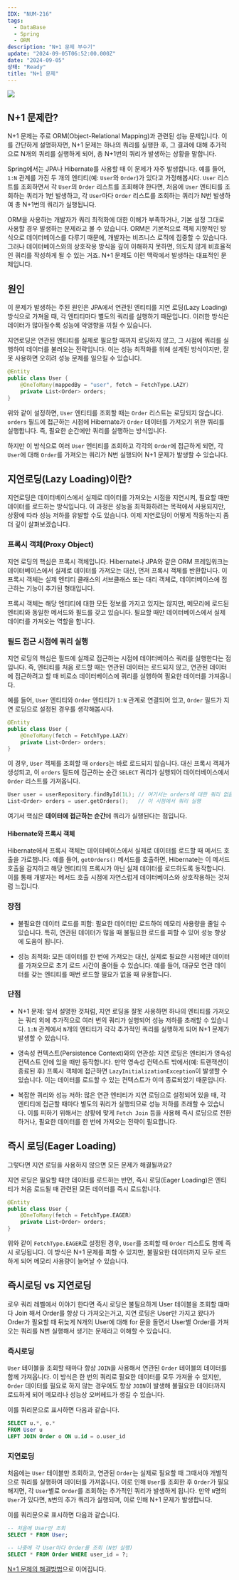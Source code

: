 ```yaml
---
IDX: "NUM-216"
tags:
  - DataBase
  - Spring
  - ORM
description: "N+1 문제 부수기"
update: "2024-09-05T06:52:00.000Z"
date: "2024-09-05"
상태: "Ready"
title: "N+1 문제"
---
```



![](image1.png)
## N+1 문제란? 

N+1 문제는 주로 ORM(Object-Relational Mapping)과 관련된 성능 문제입니다. 이를 간단하게 설명하자면, N+1 문제는 하나의 쿼리를 실행한 후, 그 결과에 대해 추가적으로 N개의 쿼리를 실행하게 되어, 총 N+1번의 쿼리가 발생하는 상황을 말합니다.

Spring에서는 JPA나 Hibernate를 사용할 때 이 문제가 자주 발생합니다. 예를 들어, `1:N` 관계를 가진 두 개의 엔티티(예: `User`와 `Order`)가 있다고 가정해봅시다. `User` 리스트를 조회하면서 각 `User`의 `Order` 리스트를 조회해야 한다면, 처음에 `User` 엔티티를 조회하는 쿼리가 1번 발생하고, 각 `User`마다 `Order` 리스트를 조회하는 쿼리가 N번 발생하여 총 N+1번의 쿼리가 실행됩니다.

ORM을 사용하는 개발자가 쿼리 최적화에 대한 이해가 부족하거나, 기본 설정 그대로 사용할 경우 발생하는 문제라고 볼 수 있습니다. ORM은 기본적으로 객체 지향적인 방식으로 데이터베이스를 다루기 때문에, 개발자는 비즈니스 로직에 집중할 수 있습니다. 그러나 데이터베이스와의 상호작용 방식을 깊이 이해하지 못하면, 의도치 않게 비효율적인 쿼리를 작성하게 될 수 있는 거죠. N+1 문제도 이런 맥락에서 발생하는 대표적인 문제입니다.

## 원인

이 문제가 발생하는 주된 원인은 JPA에서 연관된 엔티티를 지연 로딩(Lazy Loading) 방식으로 가져올 때, 각 엔티티마다 별도의 쿼리를 실행하기 때문입니다. 이러한 방식은 데이터가 많아질수록 성능에 악영향을 끼칠 수 있습니다.

지연로딩은 연관된 엔티티를 실제로 필요할 때까지 로딩하지 않고, 그 시점에 쿼리를 실행하여 데이터를 불러오는 전략입니다. 이는 성능 최적화를 위해 설계된 방식이지만, 잘못 사용하면 오히려 성능 문제를 일으킬 수 있습니다.

```kotlin
@Entity
public class User {
    @OneToMany(mappedBy = "user", fetch = FetchType.LAZY)
    private List<Order> orders;
}
```

위와 같이 설정하면, `User` 엔티티를 조회할 때는 `Order` 리스트는 로딩되지 않습니다. `orders` 필드에 접근하는 시점에 Hibernate가 `Order` 데이터를 가져오기 위한 쿼리를 실행합니다. 즉, 필요한 순간에만 쿼리를 실행하는 방식입니다.

하지만 이 방식으로 여러 `User` 엔티티를 조회하고 각각의 `Order`에 접근하게 되면, 각 `User`에 대해 `Order`를 가져오는 쿼리가 N번 실행되어 N+1 문제가 발생할 수 있습니다. 

## 지연로딩(Lazy Loading)이란? 

지연로딩은 데이터베이스에서 실제로 데이터를 가져오는 시점을 지연시켜, 필요할 때만 데이터를 로드하는 방식입니다. 이 과정은 성능을 최적화하려는 목적에서 사용되지만, 상황에 따라 성능 저하를 유발할 수도 있습니다. 이제 지연로딩이 어떻게 작동하는지 좀 더 깊이 살펴보겠습니다.

### 프록시 객체(Proxy Object)

지연 로딩의 핵심은 프록시 객체입니다. Hibernate나 JPA와 같은 ORM 프레임워크는 데이터베이스에서 실제로 데이터를 가져오는 대신, 먼저 프록시 객체를 반환합니다. 이 프록시 객체는 실제 엔티티 클래스의 서브클래스 또는 대리 객체로, 데이터베이스에 접근하는 기능이 추가된 형태입니다.

프록시 객체는 해당 엔티티에 대한 모든 정보를 가지고 있지는 않지만, 메모리에 로드된 엔티티와 동일한 메서드와 필드를 갖고 있습니다. 필요할 때만 데이터베이스에서 실제 데이터를 가져오는 역할을 합니다.

### 필드 접근 시점에 쿼리 실행

지연 로딩의 핵심은 필드에 실제로 접근하는 시점에 데이터베이스 쿼리를 실행한다는 점입니다. 즉, 엔티티를 처음 로드할 때는 연관된 데이터는 로드되지 않고, 연관된 데이터에 접근하려고 할 때 비로소 데이터베이스에 쿼리를 실행하여 필요한 데이터를 가져옵니다.

예를 들어, `User` 엔티티와 `Order` 엔티티가 `1:N` 관계로 연결되어 있고, `Order` 필드가 지연 로딩으로 설정된 경우를 생각해봅시다.

```kotlin
@Entity
public class User {
    @OneToMany(fetch = FetchType.LAZY)
    private List<Order> orders;
}
```

이 경우, `User` 객체를 조회할 때 `orders`는 바로 로드되지 않습니다. 대신 프록시 객체가 생성되고, 이 `orders` 필드에 접근하는 순간 `SELECT` 쿼리가 실행되어 데이터베이스에서 `Order` 리스트를 가져옵니다.

```kotlin
User user = userRepository.findById(1L); // 여기서는 orders에 대한 쿼리 없음
List<Order> orders = user.getOrders();   // 이 시점에서 쿼리 실행
```

여기서 핵심은 **데이터에 접근하는 순간**에 쿼리가 실행된다는 점입니다.

#### Hibernate와 프록시 객체

Hibernate에서 프록시 객체는 데이터베이스에서 실제로 데이터를 로드할 때 메서드 호출을 가로챕니다. 예를 들어, `getOrders()` 메서드를 호출하면, Hibernate는 이 메서드 호출을 감지하고 해당 엔티티의 프록시가 아닌 실제 데이터를 로드하도록 동작합니다. 이를 통해 개발자는 메서드 호출 시점에 자연스럽게 데이터베이스와 상호작용하는 것처럼 느낍니다.

### 장점

- 불필요한 데이터 로드를 피함: 필요한 데이터만 로드하여 메모리 사용량을 줄일 수 있습니다. 특히, 연관된 데이터가 많을 때 불필요한 로드를 피할 수 있어 성능 향상에 도움이 됩니다.

- 성능 최적화: 모든 데이터를 한 번에 가져오는 대신, 실제로 필요한 시점에만 데이터를 가져오므로 초기 로드 시간이 줄어들 수 있습니다. 예를 들어, 대규모 연관 데이터를 갖는 엔티티를 매번 로드할 필요가 없을 때 유용합니다.

### 단점

- N+1 문제: 앞서 설명한 것처럼, 지연 로딩을 잘못 사용하면 하나의 엔티티를 가져오는 쿼리 외에 추가적으로 여러 번의 쿼리가 실행되어 성능 저하를 초래할 수 있습니다. `1:N` 관계에서 `N`개의 엔티티가 각각 추가적인 쿼리를 실행하게 되어 N+1 문제가 발생할 수 있습니다.

- 영속성 컨텍스트(Persistence Context)와의 연관성: 지연 로딩은 엔티티가 영속성 컨텍스트 안에 있을 때만 동작합니다. 만약 영속성 컨텍스트 밖에서(예: 트랜잭션이 종료된 후) 프록시 객체에 접근하면 `LazyInitializationException`이 발생할 수 있습니다. 이는 데이터를 로드할 수 있는 컨텍스트가 이미 종료되었기 때문입니다.

- 복잡한 쿼리와 성능 저하: 많은 연관 엔티티가 지연 로딩으로 설정되어 있을 때, 각 엔티티에 접근할 때마다 별도의 쿼리가 실행되므로 성능 저하를 초래할 수 있습니다. 이를 피하기 위해서는 상황에 맞게 `Fetch Join` 등을 사용해 즉시 로딩으로 전환하거나, 필요한 데이터를 한 번에 가져오는 전략이 필요합니다.

## 즉시 로딩(Eager Loading)

그렇다면 지연 로딩을 사용하지 않으면 모든 문제가 해결될까요? 

지연 로딩은 필요할 때만 데이터를 로드하는 반면, 즉시 로딩(Eager Loading)은 엔티티가 처음 로드될 때 관련된 모든 데이터를 즉시 로드합니다.

```kotlin
@Entity
public class User {
    @OneToMany(fetch = FetchType.EAGER)
    private List<Order> orders;
}
```

위와 같이 `FetchType.EAGER`로 설정된 경우, `User`를 조회할 때 `Order` 리스트도 함께 즉시 로딩됩니다. 이 방식은 N+1 문제를 피할 수 있지만, 불필요한 데이터까지 모두 로드하게 되어 메모리 사용량이 늘어날 수 있습니다.

## 즉시로딩 vs 지연로딩

로우 쿼리 레벨에서 이야기 한다면 즉시 로딩은 불필요하게 User 테이블을 조회할 떄마다 Join 해서 Order를 항상 다 가져오는거고, 지연 로딩은 User만 가지고 왔다가 Order가 필요할 때 뒤늦게 N개의 User에 대해 for 문을 돌면서 User별 Order를 가져오는 쿼리를 N번 실행해서 생기는 문제라고 이해할 수 있습니다. 

### 즉시로딩

`User` 테이블을 조회할 때마다 항상 `JOIN`을 사용해서 연관된 `Order` 테이블의 데이터를 함께 가져옵니다. 이 방식은 한 번의 쿼리로 필요한 데이터를 모두 가져올 수 있지만, `Order` 데이터를 필요로 하지 않는 경우에도 항상 `JOIN`이 발생해 불필요한 데이터까지 로드하게 되어 메모리나 성능상 오버헤드가 생길 수 있습니다.

이를 쿼리문으로 표시하면 다음과 같습니다. 

```sql
SELECT u.*, o.*
FROM User u
LEFT JOIN Order o ON u.id = o.user_id
```

### 지연로딩

처음에는 `User` 테이블만 조회하고, 연관된 `Order`는 실제로 필요할 때 그때서야 개별적으로 쿼리를 실행하여 데이터를 가져옵니다. 이로 인해 `User`를 조회한 후 `Order`가 필요해지면, 각 `User`별로 `Order`를 조회하는 추가적인 쿼리가 발생하게 됩니다. 만약 `N`명의 `User`가 있다면, `N`번의 추가 쿼리가 실행되며, 이로 인해 N+1 문제가 발생합니다.

이를 쿼리문으로 표시하면 다음과 같습니다. 

```sql
-- 처음에 User만 조회
SELECT * FROM User;

-- 나중에 각 User마다 Order를 조회 (N번 실행)
SELECT * FROM Order WHERE user_id = ?;
```



[N+1 문제의 해결방법](https://sharknia.github.io/N1-문제의-해결방법)으로 이어집니다. 

